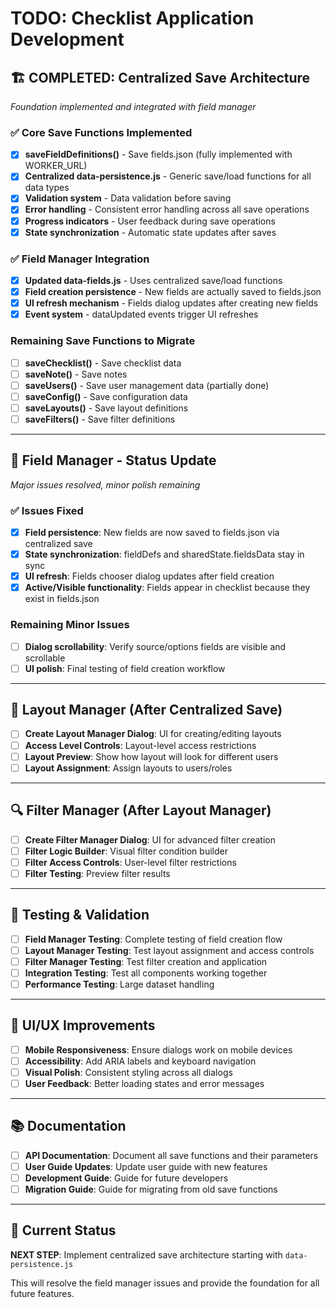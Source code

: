# TODO: Checklist Application Development

## 🏗️ COMPLETED: Centralized Save Architecture
*Foundation implemented and integrated with field manager*

### ✅ Core Save Functions Implemented
- [x] **saveFieldDefinitions()** - Save fields.json (fully implemented with WORKER_URL)
- [x] **Centralized data-persistence.js** - Generic save/load functions for all data types
- [x] **Validation system** - Data validation before saving
- [x] **Error handling** - Consistent error handling across all save operations
- [x] **Progress indicators** - User feedback during save operations
- [x] **State synchronization** - Automatic state updates after saves

### ✅ Field Manager Integration
- [x] **Updated data-fields.js** - Uses centralized save/load functions
- [x] **Field creation persistence** - New fields are actually saved to fields.json
- [x] **UI refresh mechanism** - Fields dialog updates after creating new fields
- [x] **Event system** - dataUpdated events trigger UI refreshes

### Remaining Save Functions to Migrate
- [ ] **saveChecklist()** - Save checklist data
- [ ] **saveNote()** - Save notes
- [ ] **saveUsers()** - Save user management data (partially done)
- [ ] **saveConfig()** - Save configuration data
- [ ] **saveLayouts()** - Save layout definitions
- [ ] **saveFilters()** - Save filter definitions

---

## 🔧 Field Manager - Status Update
*Major issues resolved, minor polish remaining*

### ✅ Issues Fixed
- [x] **Field persistence**: New fields are now saved to fields.json via centralized save
- [x] **State synchronization**: fieldDefs and sharedState.fieldsData stay in sync
- [x] **UI refresh**: Fields chooser dialog updates after field creation
- [x] **Active/Visible functionality**: Fields appear in checklist because they exist in fields.json

### Remaining Minor Issues
- [ ] **Dialog scrollability**: Verify source/options fields are visible and scrollable
- [ ] **UI polish**: Final testing of field creation workflow

---

## 🎯 Layout Manager (After Centralized Save)
- [ ] **Create Layout Manager Dialog**: UI for creating/editing layouts
- [ ] **Access Level Controls**: Layout-level access restrictions
- [ ] **Layout Preview**: Show how layout will look for different users
- [ ] **Layout Assignment**: Assign layouts to users/roles

---

## 🔍 Filter Manager (After Layout Manager)
- [ ] **Create Filter Manager Dialog**: UI for advanced filter creation
- [ ] **Filter Logic Builder**: Visual filter condition builder
- [ ] **Filter Access Controls**: User-level filter restrictions
- [ ] **Filter Testing**: Preview filter results

---

## 🧪 Testing & Validation
- [ ] **Field Manager Testing**: Complete testing of field creation flow
- [ ] **Layout Manager Testing**: Test layout assignment and access controls
- [ ] **Filter Manager Testing**: Test filter creation and application
- [ ] **Integration Testing**: Test all components working together
- [ ] **Performance Testing**: Large dataset handling

---

## 🎨 UI/UX Improvements
- [ ] **Mobile Responsiveness**: Ensure dialogs work on mobile devices
- [ ] **Accessibility**: Add ARIA labels and keyboard navigation
- [ ] **Visual Polish**: Consistent styling across all dialogs
- [ ] **User Feedback**: Better loading states and error messages

---

## 📚 Documentation
- [ ] **API Documentation**: Document all save functions and their parameters
- [ ] **User Guide Updates**: Update user guide with new features
- [ ] **Development Guide**: Guide for future developers
- [ ] **Migration Guide**: Guide for migrating from old save functions

---

## 🔄 Current Status
**NEXT STEP**: Implement centralized save architecture starting with `data-persistence.js`

This will resolve the field manager issues and provide the foundation for all future features.

